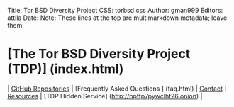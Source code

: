 Title: Tor BSD Diversity Project
CSS: torbsd.css
Author: gman999
Editors: attila
Date: 
Note: These lines at the top are multimarkdown metadata; leave them.

# [The Tor BSD Diversity Project (TDP)] (index.html) #

| [GitHub Repositories](https://github.com/torbsd) | [Frequently Asked Questions
] (faq.html) |  [Contact](contact.html) | [Resources](resources.html) | [TDP Hidden Service] (http://bptfp7pywclht26.onion) |


